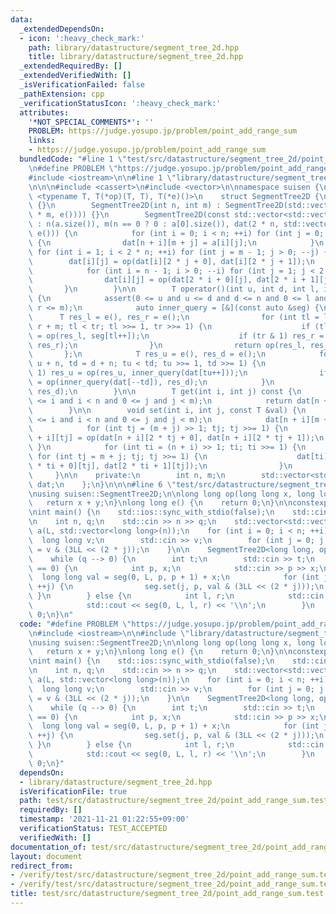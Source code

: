 ```yaml
---
data:
  _extendedDependsOn:
  - icon: ':heavy_check_mark:'
    path: library/datastructure/segment_tree_2d.hpp
    title: library/datastructure/segment_tree_2d.hpp
  _extendedRequiredBy: []
  _extendedVerifiedWith: []
  _isVerificationFailed: false
  _pathExtension: cpp
  _verificationStatusIcon: ':heavy_check_mark:'
  attributes:
    '*NOT_SPECIAL_COMMENTS*': ''
    PROBLEM: https://judge.yosupo.jp/problem/point_add_range_sum
    links:
    - https://judge.yosupo.jp/problem/point_add_range_sum
  bundledCode: "#line 1 \"test/src/datastructure/segment_tree_2d/point_add_range_sum.test.cpp\"\
    \n#define PROBLEM \"https://judge.yosupo.jp/problem/point_add_range_sum\"\n\n\
    #include <iostream>\n\n#line 1 \"library/datastructure/segment_tree_2d.hpp\"\n\
    \n\n\n#include <cassert>\n#include <vector>\n\nnamespace suisen {\n    template\
    \ <typename T, T(*op)(T, T), T(*e)()>\n    struct SegmentTree2D {\n        SegmentTree2D()\
    \ {}\n        SegmentTree2D(int n, int m) : SegmentTree2D(std::vector(2 * n, std::vector(2\
    \ * m, e()))) {}\n        SegmentTree2D(const std::vector<std::vector<T>> &a)\
    \ : n(a.size()), m(n == 0 ? 0 : a[0].size()), dat(2 * n, std::vector<T>(2 * m,\
    \ e())) {\n            for (int i = 0; i < n; ++i) for (int j = 0; j < m; ++j)\
    \ {\n                dat[n + i][m + j] = a[i][j];\n            }\n           \
    \ for (int i = 1; i < 2 * n; ++i) for (int j = m - 1; j > 0; --j) {\n        \
    \        dat[i][j] = op(dat[i][2 * j + 0], dat[i][2 * j + 1]);\n            }\n\
    \            for (int i = n - 1; i > 0; --i) for (int j = 1; j < 2 * m; ++j) {\n\
    \                dat[i][j] = op(dat[2 * i + 0][j], dat[2 * i + 1][j]);\n     \
    \       }\n        }\n\n        T operator()(int u, int d, int l, int r) const\
    \ {\n            assert(0 <= u and u <= d and d <= n and 0 <= l and l <= r and\
    \ r <= m);\n            auto inner_query = [&](const auto &seg) {\n          \
    \      T res_l = e(), res_r = e();\n                for (int tl = l + m, tr =\
    \ r + m; tl < tr; tl >>= 1, tr >>= 1) {\n                    if (tl & 1) res_l\
    \ = op(res_l, seg[tl++]);\n                    if (tr & 1) res_r = op(seg[--tr],\
    \ res_r);\n                }\n                return op(res_l, res_r);\n     \
    \       };\n            T res_u = e(), res_d = e();\n            for (int tu =\
    \ u + n, td = d + n; tu < td; tu >>= 1, td >>= 1) {\n                if (tu &\
    \ 1) res_u = op(res_u, inner_query(dat[tu++]));\n                if (td & 1) res_d\
    \ = op(inner_query(dat[--td]), res_d);\n            }\n            return op(res_u,\
    \ res_d);\n        }\n\n        T get(int i, int j) const {\n            assert(0\
    \ <= i and i < n and 0 <= j and j < m);\n            return dat[n + i][m + j];\n\
    \        }\n\n        void set(int i, int j, const T &val) {\n            assert(0\
    \ <= i and i < n and 0 <= j and j < m);\n            dat[n + i][m + j] = val;\n\
    \            for (int tj = (m + j) >> 1; tj; tj >>= 1) {\n                dat[n\
    \ + i][tj] = op(dat[n + i][2 * tj + 0], dat[n + i][2 * tj + 1]);\n           \
    \ }\n            for (int ti = (n + i) >> 1; ti; ti >>= 1) {\n               \
    \ for (int tj = m + j; tj; tj >>= 1) {\n                    dat[ti][tj] = op(dat[2\
    \ * ti + 0][tj], dat[2 * ti + 1][tj]);\n                }\n            }\n   \
    \     }\n\n    private:\n        int n, m;\n        std::vector<std::vector<T>>\
    \ dat;\n    };\n}\n\n\n#line 6 \"test/src/datastructure/segment_tree_2d/point_add_range_sum.test.cpp\"\
    \nusing suisen::SegmentTree2D;\n\nlong long op(long long x, long long y) {\n \
    \   return x + y;\n}\nlong long e() {\n    return 0;\n}\n\nconstexpr int L = 25;\n\
    \nint main() {\n    std::ios::sync_with_stdio(false);\n    std::cin.tie(nullptr);\n\
    \n    int n, q;\n    std::cin >> n >> q;\n    std::vector<std::vector<long long>>\
    \ a(L, std::vector<long long>(n));\n    for (int i = 0; i < n; ++i) {\n      \
    \  long long v;\n        std::cin >> v;\n        for (int j = 0; j < L; ++j) a[j][i]\
    \ = v & (3LL << (2 * j));\n    }\n\n    SegmentTree2D<long long, op, e> seg(a);\n\
    \    while (q --> 0) {\n        int t;\n        std::cin >> t;\n        if (t\
    \ == 0) {\n            int p, x;\n            std::cin >> p >> x;\n          \
    \  long long val = seg(0, L, p, p + 1) + x;\n            for (int j = 0; j < L;\
    \ ++j) {\n                seg.set(j, p, val & (3LL << (2 * j)));\n           \
    \ }\n        } else {\n            int l, r;\n            std::cin >> l >> r;\n\
    \            std::cout << seg(0, L, l, r) << '\\n';\n        }\n    }\n    return\
    \ 0;\n}\n"
  code: "#define PROBLEM \"https://judge.yosupo.jp/problem/point_add_range_sum\"\n\
    \n#include <iostream>\n\n#include \"library/datastructure/segment_tree_2d.hpp\"\
    \nusing suisen::SegmentTree2D;\n\nlong long op(long long x, long long y) {\n \
    \   return x + y;\n}\nlong long e() {\n    return 0;\n}\n\nconstexpr int L = 25;\n\
    \nint main() {\n    std::ios::sync_with_stdio(false);\n    std::cin.tie(nullptr);\n\
    \n    int n, q;\n    std::cin >> n >> q;\n    std::vector<std::vector<long long>>\
    \ a(L, std::vector<long long>(n));\n    for (int i = 0; i < n; ++i) {\n      \
    \  long long v;\n        std::cin >> v;\n        for (int j = 0; j < L; ++j) a[j][i]\
    \ = v & (3LL << (2 * j));\n    }\n\n    SegmentTree2D<long long, op, e> seg(a);\n\
    \    while (q --> 0) {\n        int t;\n        std::cin >> t;\n        if (t\
    \ == 0) {\n            int p, x;\n            std::cin >> p >> x;\n          \
    \  long long val = seg(0, L, p, p + 1) + x;\n            for (int j = 0; j < L;\
    \ ++j) {\n                seg.set(j, p, val & (3LL << (2 * j)));\n           \
    \ }\n        } else {\n            int l, r;\n            std::cin >> l >> r;\n\
    \            std::cout << seg(0, L, l, r) << '\\n';\n        }\n    }\n    return\
    \ 0;\n}"
  dependsOn:
  - library/datastructure/segment_tree_2d.hpp
  isVerificationFile: true
  path: test/src/datastructure/segment_tree_2d/point_add_range_sum.test.cpp
  requiredBy: []
  timestamp: '2021-11-21 01:22:55+09:00'
  verificationStatus: TEST_ACCEPTED
  verifiedWith: []
documentation_of: test/src/datastructure/segment_tree_2d/point_add_range_sum.test.cpp
layout: document
redirect_from:
- /verify/test/src/datastructure/segment_tree_2d/point_add_range_sum.test.cpp
- /verify/test/src/datastructure/segment_tree_2d/point_add_range_sum.test.cpp.html
title: test/src/datastructure/segment_tree_2d/point_add_range_sum.test.cpp
---
```

